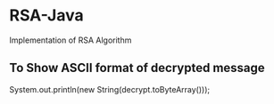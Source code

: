# RSA-Java
Implementation of RSA Algorithm

## To Show ASCII format of decrypted message
System.out.println(new String(decrypt.toByteArray()));

